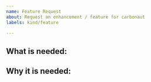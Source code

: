 ```yaml
---
name: Feature Request
about: Request an enhancement / feature for carbonaut
labels: kind/feature

---
```

<!-- 
Remember, an issue is not the place to ask questions. You can use Carbonaut Slack for that, thank you! -->

<!-- Make sure to check for I have check for similar open and closed issue (see https://github.com/carbonaut-cloud/carbonaut/issues) -->

## What is needed:

## Why it is needed:
